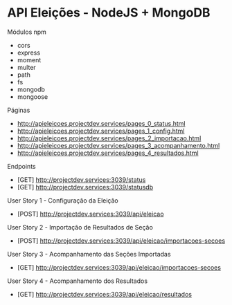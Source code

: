 # API Eleições - NodeJS + MongoDB

Módulos npm
- cors
- express
- moment
- multer
- path
- fs
- mongodb
- mongoose

Páginas

- http://apieleicoes.projectdev.services/pages_0_status.html
- http://apieleicoes.projectdev.services/pages_1_config.html
- http://apieleicoes.projectdev.services/pages_2_importacao.html
- http://apieleicoes.projectdev.services/pages_3_acompanhamento.html
- http://apieleicoes.projectdev.services/pages_4_resultados.html

Endpoints

- [GET] http://projectdev.services:3039/status
- [GET] http://projectdev.services:3039/statusdb


User Story 1 - Configuração da Eleição
- [POST] http://projectdev.services:3039/api/eleicao

User Story 2 - Importação de Resultados de Seção
- [POST] http://projectdev.services:3039/api/eleicao/importacoes-secoes

User Story 3 - Acompanhamento das Seções Importadas
- [GET] http://projectdev.services:3039/api/eleicao/importacoes-secoes

User Story 4 - Acompanhamento dos Resultados
- [GET] http://projectdev.services:3039/api/eleicao/resultados